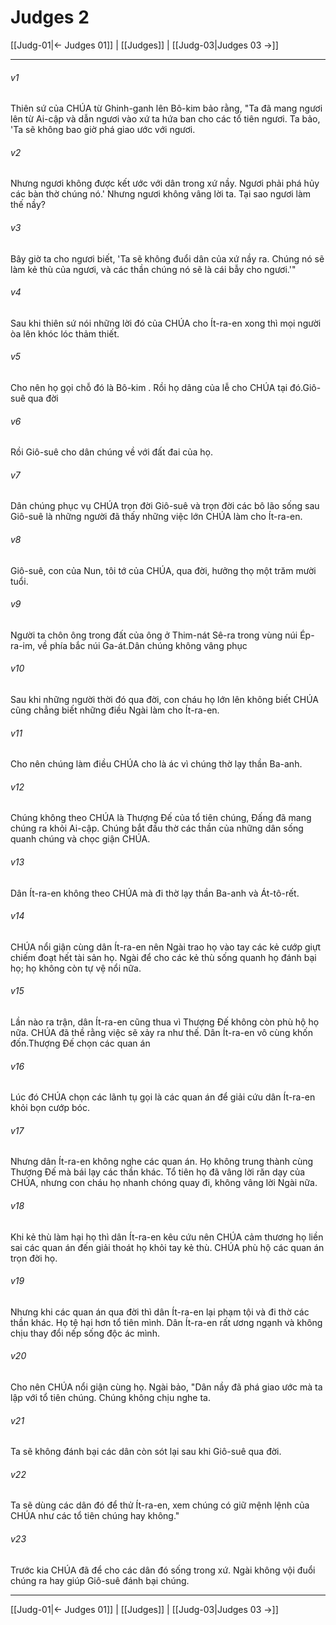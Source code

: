 # Judges 2

[[Judg-01|← Judges 01]] | [[Judges]] | [[Judg-03|Judges 03 →]]
***



###### v1 
Thiên sứ của CHÚA từ Ghinh-ganh lên Bô-kim bảo rằng, "Ta đã mang ngươi lên từ Ai-cập và dẫn ngươi vào xứ ta hứa ban cho các tổ tiên ngươi. Ta bảo, 'Ta sẽ không bao giờ phá giao ước với ngươi. 

###### v2 
Nhưng ngươi không được kết ước với dân trong xứ nầy. Ngươi phải phá hủy các bàn thờ chúng nó.' Nhưng ngươi không vâng lời ta. Tại sao ngươi làm thế nầy? 

###### v3 
Bây giờ ta cho ngươi biết, 'Ta sẽ không đuổi dân của xứ nầy ra. Chúng nó sẽ làm kẻ thù của ngươi, và các thần chúng nó sẽ là cái bẫy cho ngươi.'" 

###### v4 
Sau khi thiên sứ nói những lời đó của CHÚA cho Ít-ra-en xong thì mọi người òa lên khóc lóc thảm thiết. 

###### v5 
Cho nên họ gọi chỗ đó là Bô-kim . Rồi họ dâng của lễ cho CHÚA tại đó.Giô-suê qua đời 

###### v6 
Rồi Giô-suê cho dân chúng về với đất đai của họ. 

###### v7 
Dân chúng phục vụ CHÚA trọn đời Giô-suê và trọn đời các bô lão sống sau Giô-suê là những người đã thấy những việc lớn CHÚA làm cho Ít-ra-en. 

###### v8 
Giô-suê, con của Nun, tôi tớ của CHÚA, qua đời, hưởng thọ một trăm mười tuổi. 

###### v9 
Người ta chôn ông trong đất của ông ở Thim-nát Sê-ra trong vùng núi Ép-ra-im, về phía bắc núi Ga-át.Dân chúng không vâng phục 

###### v10 
Sau khi những người thời đó qua đời, con cháu họ lớn lên không biết CHÚA cũng chẳng biết những điều Ngài làm cho Ít-ra-en. 

###### v11 
Cho nên chúng làm điều CHÚA cho là ác vì chúng thờ lạy thần Ba-anh. 

###### v12 
Chúng không theo CHÚA là Thượng Đế của tổ tiên chúng, Đấng đã mang chúng ra khỏi Ai-cập. Chúng bắt đầu thờ các thần của những dân sống quanh chúng và chọc giận CHÚA. 

###### v13 
Dân Ít-ra-en không theo CHÚA mà đi thờ lạy thần Ba-anh và Át-tô-rết. 

###### v14 
CHÚA nổi giận cùng dân Ít-ra-en nên Ngài trao họ vào tay các kẻ cướp giựt chiếm đoạt hết tài sản họ. Ngài để cho các kẻ thù sống quanh họ đánh bại họ; họ không còn tự vệ nổi nữa. 

###### v15 
Lần nào ra trận, dân Ít-ra-en cũng thua vì Thượng Đế không còn phù hộ họ nữa. CHÚA đã thề rằng việc sẽ xảy ra như thế. Dân Ít-ra-en vô cùng khốn đốn.Thượng Đế chọn các quan án 

###### v16 
Lúc đó CHÚA chọn các lãnh tụ gọi là các quan án để giải cứu dân Ít-ra-en khỏi bọn cướp bóc. 

###### v17 
Nhưng dân Ít-ra-en không nghe các quan án. Họ không trung thành cùng Thượng Đế mà bái lạy các thần khác. Tổ tiên họ đã vâng lời răn dạy của CHÚA, nhưng con cháu họ nhanh chóng quay đi, không vâng lời Ngài nữa. 

###### v18 
Khi kẻ thù làm hại họ thì dân Ít-ra-en kêu cứu nên CHÚA cảm thương họ liền sai các quan án đến giải thoát họ khỏi tay kẻ thù. CHÚA phù hộ các quan án trọn đời họ. 

###### v19 
Nhưng khi các quan án qua đời thì dân Ít-ra-en lại phạm tội và đi thờ các thần khác. Họ tệ hại hơn tổ tiên mình. Dân Ít-ra-en rất ương ngạnh và không chịu thay đổi nếp sống độc ác mình. 

###### v20 
Cho nên CHÚA nổi giận cùng họ. Ngài bảo, "Dân nầy đã phá giao ước mà ta lập với tổ tiên chúng. Chúng không chịu nghe ta. 

###### v21 
Ta sẽ không đánh bại các dân còn sót lại sau khi Giô-suê qua đời. 

###### v22 
Ta sẽ dùng các dân đó để thử Ít-ra-en, xem chúng có giữ mệnh lệnh của CHÚA như các tổ tiên chúng hay không." 

###### v23 
Trước kia CHÚA đã để cho các dân đó sống trong xứ. Ngài không vội đuổi chúng ra hay giúp Giô-suê đánh bại chúng.

***
[[Judg-01|← Judges 01]] | [[Judges]] | [[Judg-03|Judges 03 →]]
